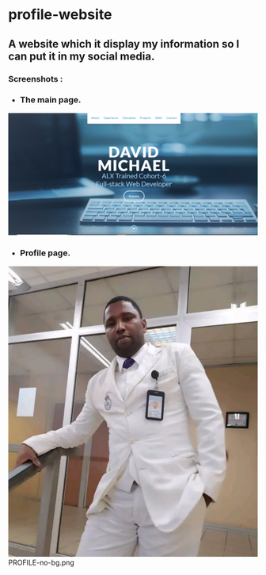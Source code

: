# profile-website
## A website which it display my information so I can put it in my social media.
### Screenshots :
* ### The main page.
![](images/Portfolio-website.png)

* ### Profile page.
![](images/PROFILE-no-bg.png)
PROFILE-no-bg.png
